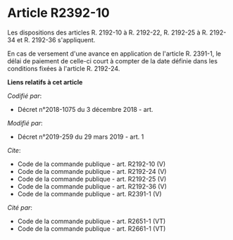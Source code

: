 # Article R2392-10

Les dispositions des articles R. 2192-10 à R. 2192-22, R. 2192-25 à R. 2192-34 et R. 2192-36 s'appliquent. 

En cas de versement d'une avance en application de l'article R. 2391-1, le délai de paiement de celle-ci court à compter de
la date définie dans les conditions fixées à l'article R. 2192-24.

**Liens relatifs à cet article**

_Codifié par_:

  - Décret n°2018-1075 du 3 décembre 2018 - art.

_Modifié par_:

  - Décret n°2019-259 du 29 mars 2019 - art. 1

_Cite_:

  - Code de la commande publique - art. R2192-10 (V)
  - Code de la commande publique - art. R2192-24 (V)
  - Code de la commande publique - art. R2192-25 (V)
  - Code de la commande publique - art. R2192-36 (V)
  - Code de la commande publique - art. R2391-1 (V)

_Cité par_:

  - Code de la commande publique - art. R2651-1 (VT)
  - Code de la commande publique - art. R2661-1 (VT)
